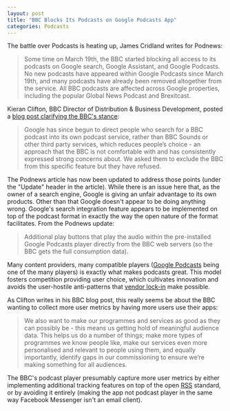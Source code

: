 ```yaml
---
layout: post
title: "BBC Blocks Its Podcasts on Google Podcasts App"
categories: Podcasts
---
```


The battle over Podcasts is heating up, James Cridland writes for Podnews:

> Some time on March 19th, the BBC started blocking all access to its podcasts on Google search, Google Assistant, and Google Podcasts. No new podcasts have appeared within Google Podcasts since March 19th, and many podcasts have already been removed altogether from the service. All BBC podcasts are affected across Google properties, including the popular Global News Podcast and Brexitcast.

Kieran Clifton, BBC Director of Distribution & Business Development, posted a [blog post clarifying the BBC's stance](http://www.bbc.co.uk/blogs/aboutthebbc/entries/d68712d7-bd24-440f-94a0-1c6a4cdee71a?utm_source=podnews.net&utm_medium=web&utm_campaign=podnews.net:2019-03-25):

> Google has since begun to direct people who search for a BBC podcast into its own podcast service, rather than BBC Sounds or other third party services, which reduces people’s choice - an approach that the BBC is not comfortable with and has consistently expressed strong concerns about. We asked them to exclude the BBC from this specific feature but they have refused.

The Podnews article has now been updated to address those points (under the "Update" header in the article). While there is an issue here that, as the owner of a search engine, Google is giving an unfair advantage to its own products. Other than that Google doesn't appear to be doing anything wrong. Google's search integration feature appears to be implemented on top of the podcast format in exactly the way the open nature of the format facilitates. From the Podnews update:

> Additional play buttons that play the audio within the pre-installed Google Podcasts player directly from the BBC web servers (so the BBC gets the full consumption data).

Many content providers, many compatible players ([Google Podcasts](https://play.google.com/store/apps/details?id=com.google.android.apps.podcasts&hl=en_US) being one of the many players) is exactly what makes podcasts great. This model fosters competition providing user choice, which cultivates innovation and avoids the user-hostile anti-patterns that [vendor lock-in](https://en.wikipedia.org/wiki/Vendor_lock-in) make possible.

As Clifton writes in his BBC blog post, this really seems be about the BBC wanting to collect more user metrics by having more users use their apps:

> We also want to make our programmes and services as good as they can possibly be - this means us getting hold of meaningful audience data. This helps us do a number of things; make more types of programmes we know people like, make our services even more personalised and relevant to people using them, and equally importantly, identify gaps in our commissioning to ensure we’re making something for all audiences.

The BBC's podcast player presumably capture more user metrics by either implementing additional tracking features on top of the open [RSS](https://en.wikipedia.org/wiki/RSS) standard, or by avoiding it entirely (making the app not podcast player in the same way Facebook Messenger isn't an email client).
